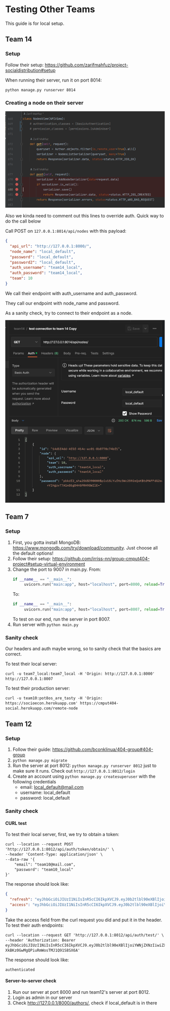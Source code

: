 # Testing Other Teams

This guide is for local setup.

## Team 14

### Setup

Follow their setup: https://github.com/zarifmahfuz/project-socialdistribution#setup

When running their server, run it on port 8014:

```bash
python manage.py runserver 8014
```

### Creating a node on their server

![img.png](img.png)

Also we kinda need to comment out this lines to override auth. Quick way to do the call below

Call POST on `127.0.0.1:8014/api/nodes` with this payload:

```json
{
  "api_url": "http://127.0.0.1:8000/",
  "node_name": "local_default",
  "password": "local_default",
  "password2": "local_default",
  "auth_username": "team14_local",
  "auth_password": "team14_local",
  "team": 10
}
```

We call their endpoint with auth_username and auth_password.

They call our endpoint with node_name and password.

As a sanity check, try to connect to their endpoint as a node.

![img_1.png](img_1.png)

## Team 7

### Setup

1. First, you gotta install MongoDB: https://www.mongodb.com/try/download/community. Just choose all the default
   options!
2. Follow their setup: https://github.com/irriss-nn/group-cmput404-project#setup-virtual-environment
3. Change the port to 9007 in main.py.
   From:
   ```python
   if __name__ == "__main__":
        uvicorn.run("main:app", host="localhost", port=8000, reload=True)
   ```
   To:
   ```python
   if __name__ == "__main__":
        uvicorn.run("main:app", host="localhost", port=8007, reload=True)
   ```
   To test on our end, run the server in port 8007.
4. Run server with `python main.py`

### Sanity check

Our headers and auth maybe wrong, so to sanity check that the basics are correct.

To test their local server:

```curl
curl -u team7_local:team7_local -H 'Origin: http://127.0.0.1:8000' http://127.0.0.1:8007
```

To test their production server:

```curl
curl -u team10:pot8os_are_tasty -H 'Origin: https://socioecon.herokuapp.com' https://cmput404-social.herokuapp.com/remote-node
```

## Team 12

### Setup

1. Follow their guide: https://github.com/bconklinua/404-group#404-group
2. `python manage.py migrate`
3. Run the server at port 8012: `python manage.py runserver 8012` just to make sure it runs. Check
   out `http://127.0.0.1:8012/login`
4. Create an account using `python manage.py createsuperuser` with the following credentials
    - email: local_default@mail.com
    - username: local_default
    - password: local_default

### Sanity check

#### CURL test

To test their local server, first, we try to obtain a token:

```curl
curl --location --request POST 'http://127.0.0.1:8012/api/auth/token/obtain/' \
--header 'Content-Type: application/json' \
--data-raw '{
    "email": "team10@mail.com",
    "password": "team10_local"
}'
```

The response should look like:

```json
{
  "refresh": "eyJhbGciOiJIUzI1NiIsInR5cCI6IkpXVCJ9.eyJ0b2tlbl90eXBlIjoicmVmcmVzaCIsImV4cCI6MTY4NzMwNTIzOCwiaWF0IjoxNjcwMDI1MjM4LCJqdGkiOiI4MmYyMDYzMTJlYWE0MGNhYTdhMTlkZjBkMmEwY2FhMSIsInVzZXJfZW1haWwiOiJ0ZWFtMTBAbWFpbC5jb20ifQ.lLA2yrQP1NRElS8NeCO0g20Y8PBM7PIXgBCEhh2XPFk",
  "access": "eyJhbGciOiJIUzI1NiIsInR5cCI6IkpXVCJ9.eyJ0b2tlbl90eXBlIjoiYWNjZXNzIiwiZXhwIjoxNjc4NjY1MjM4LCJpYXQiOjE2NzAwMjUyMzgsImp0aSI6IjgzMjJlNzBkYzc5ZjQ2M2I5MTliNWM1ODc4MDRmMmUwIiwidXNlcl9lbWFpbCI6InRlYW0xMEBtYWlsLmNvbSJ9.w_oGofHb1e-XkBKz0GwMgQPiuRmWosTMJ1Q91S8SX6A"
}
```

Take the access field from the curl request you did and put it in the header. To test their auth endpoints:

```curl
curl --location --request GET 'http://127.0.0.1:8012/api/auth/test/' \
--header 'Authorization: Bearer eyJhbGciOiJIUzI1NiIsInR5cCI6IkpXVCJ9.eyJ0b2tlbl90eXBlIjoiYWNjZXNzIiwiZXhwIjoxNjc4NjY1MjM4LCJpYXQiOjE2NzAwMjUyMzgsImp0aSI6IjgzMjJlNzBkYzc5ZjQ2M2I5MTliNWM1ODc4MDRmMmUwIiwidXNlcl9lbWFpbCI6InRlYW0xMEBtYWlsLmNvbSJ9.w_oGofHb1e-XkBKz0GwMgQPiuRmWosTMJ1Q91S8SX6A'
```

The response should look like:

```
authenticated
```

#### Server-to-server check

1. Run our server at port 8000 and run team12's server at port 8012.
2. Login as admin in our server
3. Check http://127.0.0.1/8000/authors/, check if local_default is in there
